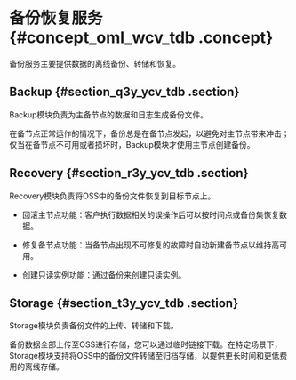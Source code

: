 # 备份恢复服务 {#concept_oml_wcv_tdb .concept}

备份服务主要提供数据的离线备份、转储和恢复。

## Backup {#section_q3y_ycv_tdb .section}

Backup模块负责为主备节点的数据和日志生成备份文件。

在备节点正常运作的情况下，备份总是在备节点发起，以避免对主节点带来冲击；仅当在备节点不可用或者损坏时，Backup模块才使用主节点创建备份。

## Recovery {#section_r3y_ycv_tdb .section}

Recovery模块负责将OSS中的备份文件恢复到目标节点上。

-   回滚主节点功能：客户执行数据相关的误操作后可以按时间点或备份集恢复数据。

-   修复备节点功能：当备节点出现不可修复的故障时自动新建备节点以维持高可用。

-   创建只读实例功能：通过备份来创建只读实例。


## Storage {#section_t3y_ycv_tdb .section}

Storage模块负责备份文件的上传、转储和下载。

备份数据全部上传至OSS进行存储，您可以通过临时链接下载。在特定场景下，Storage模块支持将OSS中的备份文件转储至归档存储，以提供更长时间和更低费用的离线存储。

